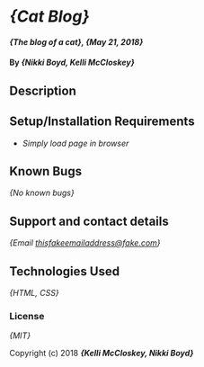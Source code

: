 # _{Cat Blog}_

#### _{The blog of a cat}, {May 21, 2018}_

#### By _**{Nikki Boyd, Kelli McCloskey}**_

## Description



## Setup/Installation Requirements

* _Simply load page in browser_

## Known Bugs

_{No known bugs}_

## Support and contact details

_{Email thisfakeemailaddress@fake.com}_

## Technologies Used

_{HTML, CSS}_

### License

*{MIT}*

Copyright (c) 2018 **_{Kelli McCloskey, Nikki Boyd}_**
